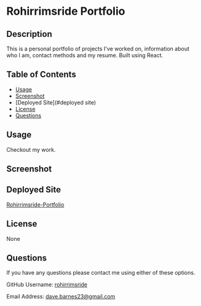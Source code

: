   # Rohirrimsride Portfolio

  ## Description
  This is a personal portfolio of projects I've worked on, information about who I am, contact methods and my resume.  Built using React.

  ## Table of Contents
  - [Usage](#usage)
  - [Screenshot](#screenshot)
  - [Deployed Site](#deployed site)
  - [License](#license)
  - [Questions](#questions)

  ## Usage
  Checkout my work.
  
  ## Screenshot
  

  ## Deployed Site
  [Rohirrimsride-Portfolio](http://rohirrimsride.github.io/rohirrimsride-portfolio)

  ## License
  None

  ## Questions
  If you have any questions please contact me using either of these options.

  GitHub Username: [rohirrimsride](https://github.com/rohirrimsride/)

  Email Address: dave.barnes23@gmail.com
  
